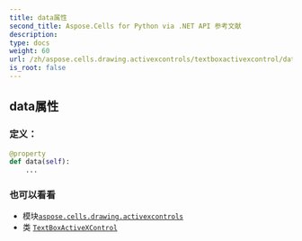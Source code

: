 ```yaml
---
title: data属性
second_title: Aspose.Cells for Python via .NET API 参考文献
description:
type: docs
weight: 60
url: /zh/aspose.cells.drawing.activexcontrols/textboxactivexcontrol/data/
is_root: false
---
```

## data属性
### 定义：
```python
@property
def data(self):
    ...
```

### 也可以看看
* 模块[`aspose.cells.drawing.activexcontrols`](../../)
* 类 [`TextBoxActiveXControl`](/cells/python-net/zh/aspose.cells.drawing.activexcontrols/textboxactivexcontrol)
